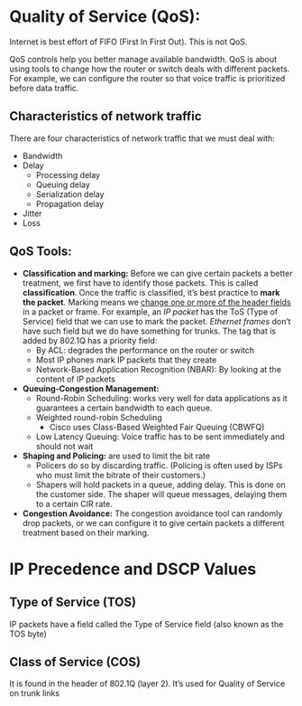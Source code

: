# Quality of Service (QoS):
Internet is best effort of FIFO (First In First Out). This is not QoS.

QoS controls help you better manage available bandwidth. QoS is about
using tools to change how the router or switch deals with different
packets. For example, we can configure the router so that voice traffic
is prioritized before data traffic.

## Characteristics of network traffic
There are four characteristics of network traffic that we must deal with:
* Bandwidth
* Delay
  * Processing delay
  * Queuing delay
  * Serialization delay
  * Propagation delay
* Jitter
* Loss

## QoS Tools:
* **Classification and marking:** Before we can give certain packets a
better treatment, we first have to identify those packets. This is
called **classification**. Once the traffic is classified, it’s best
practice to **mark the packet**. Marking means we <u>change one or more
of the header fields</u> in a packet or frame. For example, an <i> IP
packet</i> has the ToS (Type of Service) field that we can use to mark
the packet.
<i>Ethernet frames</i> don’t have such field but we do have something for
trunks. The tag that is added by 802.1Q has a priority field:
  * By ACL: degrades the performance on the router or switch
  * Most IP phones mark IP packets that they create
  * Network-Based Application Recognition (NBAR): By looking at the
   content of IP packets
* **Queuing-Congestion Management:**
  * Round-Robin Scheduling: works very well for data applications as
it guarantees a certain bandwidth to each queue.
  * Weighted round-robin Scheduling
    * Cisco uses Class-Based Weighted Fair Queuing (CBWFQ)
  * Low Latency Queuing: Voice traffic has to be sent immediately and
  should not wait
* **Shaping and Policing:** are used to limit the bit rate
  * Policers do so by discarding traffic. (Policing is often used by
  ISPs who must limit the bitrate of their customers.)
  * Shapers will hold packets in a queue, adding delay. This is done on
  the customer side. The shaper will queue messages, delaying them to a
  certain CIR rate.
* **Congestion Avoidance:** The congestion avoidance tool can randomly
drop packets, or we can configure it to give certain packets a different
treatment based on their marking.

# IP Precedence and DSCP Values

## Type of Service (TOS)
IP packets have a field called the Type of Service field (also known as
the TOS byte)

## Class of Service (COS)
It is found in the header of 802.1Q (layer 2). It’s used for Quality of
Service on trunk links